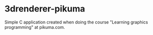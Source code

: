 # 3drenderer-pikuma

Simple C application created when doing the course "Learning graphics programming" at pikuma.com.
